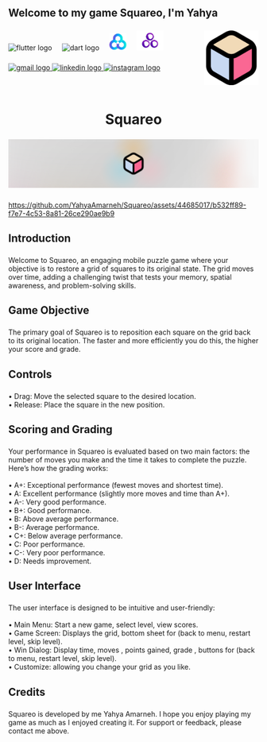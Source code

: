 <h2 align="left">Welcome to my game Squareo, I'm Yahya</h2>

###

<img align="right" height="110" src="assets/icon/squareo_icon.png"  />

###

<div align="left">
  <img src="https://cdn.jsdelivr.net/gh/devicons/devicon/icons/flutter/flutter-original.svg" height="30" alt="flutter logo"  />
  <img width="12" />
  <img src="https://cdn.jsdelivr.net/gh/devicons/devicon/icons/dart/dart-original.svg" height="30" alt="dart logo"  />
  <img width="12" />
  <img src="assets/icon/hive.png" height="35" alt="hive logo"  />
  <img width="12" />
  <img src="assets/icon/getx.png" height="40" alt="getX logo"  />
</div>

###

<div align="left">
  <a href="mailto:yahya.amarneh73@gmail.com">
  <img src="https://img.shields.io/static/v1?message=Gmail&logo=gmail&label=&color=D14836&logoColor=white&labelColor=&style=for-the-badge" height="35" alt="gmail logo"  />
  </a>
  <a href="https://www.linkedin.com/in/yahya-amarneh-315528229/">
  <img src="https://img.shields.io/static/v1?message=LinkedIn&logo=linkedin&label=&color=0077B5&logoColor=white&labelColor=&style=for-the-badge" height="35" alt="linkedin logo"  />
  </a>
  <a href="https://www.instagram.com/yahyaamarneh_/">
  <img src="https://img.shields.io/static/v1?message=Instagram&logo=instagram&label=&color=E4405F&logoColor=white&labelColor=&style=for-the-badge" height="35" alt="instagram logo"  />
  </a>
</div>

###

<br clear="both">

<h1 align="center">Squareo</h1>

###

<div align="center">
  <img  src="assets/icon/squareo_profile_2.png"  />
</div>

###

https://github.com/YahyaAmarneh/Squareo/assets/44685017/b532ff89-f7e7-4c53-8a81-26ce290ae9b9

<h2 align="left">Introduction</h2>

###

<p align="left">Welcome to Squareo, an engaging mobile puzzle game where your objective is to restore a grid of squares to its original state. The grid moves over time, adding a challenging twist that tests your memory, spatial awareness, and problem-solving skills.</p>

###

<h2 align="left">Game Objective</h2>

###

<p align="left">The primary goal of Squareo is to reposition each square on the grid back to its original location. The faster and more efficiently you do this, the higher your score and grade.</p>

###

<h2 align="left">Controls</h2>

###

<p align="left">• Drag: Move the selected square to the desired location.<br>• Release: Place the square in the new position.</p>

###

<h2 align="left">Scoring and Grading</h2>

###

<p align="left">Your performance in Squareo is evaluated based on two main factors: the number of moves you make and the time it takes to complete the puzzle. Here’s how the grading works:<br><br>• A+: Exceptional performance (fewest moves and shortest time).<br>• A: Excellent performance (slightly more moves and time than A+).<br>• A-: Very good performance.<br>• B+: Good performance.<br>• B: Above average performance.<br>• B-: Average performance.<br>• C+: Below average performance.<br>• C: Poor performance.<br>• C-: Very poor performance. <br>• D: Needs improvement.</p>

###

<h2 align="left">User Interface</h2>

###

<p align="left">The user interface is designed to be intuitive and user-friendly:<br><br>• Main Menu: Start a new game, select level,  view scores.<br>• Game Screen: Displays the grid, bottom sheet for (back to menu, restart level, skip level).<br>• Win Dialog: Display time, moves , points gained, grade , buttons for (back to menu, restart level, skip level).<br>• Customize: allowing you change your grid as you like.</p>

###

<h2 align="left">Credits</h2>

###

<p align="left">Squareo is developed by me Yahya Amarneh. I hope you enjoy playing my game as much as I enjoyed creating it. For support or feedback, please contact me above.</p>

###
